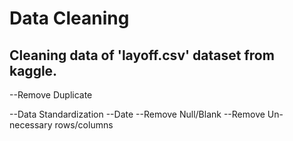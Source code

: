 # Data Cleaning

## Cleaning data of 'layoff.csv' dataset from kaggle.
--Remove Duplicate

--Data Standardization
  --Date
--Remove Null/Blank
--Remove Un-necessary rows/columns
